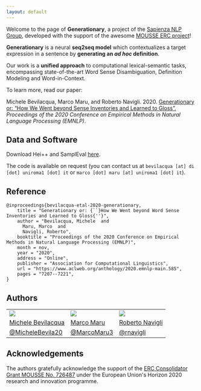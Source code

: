 ```yaml
---
layout: default
---
```

Welcome to the page of **Generationary**, a project of the [Sapienza NLP Group](http://nlp.uniroma1.it), developed with the support of the awesome [MOUSSE ERC project](http://mousse-project.org/)!

**Generationary** is a neural **seq2seq model** which contextualizes a target expression in a sentence by **generating an *ad hoc* definition**. 

Our work is a **unified approach** to computational lexical-semantic tasks, encompassing state-of-the-art Word Sense Disambiguation, Definition Modeling and Word-in-Context.

To learn more, read our paper:

Michele Bevilacqua, Marco Maru, and Roberto Navigli. 2020. [Generationary or: “How We Went beyond Sense Inventories and Learned to Gloss”.](https://www.aclweb.org/anthology/2020.emnlp-main.585.pdf) *Proceedings of the 2020 Conference on Empirical Methods in Natural Language Processing (EMNLP)*.

## Data and Software
Download Hei++ and SamplEval [here](res/HEI++1.0_SamplEval.zip). 

The code is available on request (you can contact us at `bevilacqua [at] di [dot] uniroma1 [dot] it` or `marco [dot] maru [at] uniroma1 [dot] it`).

## Reference
```
@inproceedings{bevilacqua-etal-2020-generationary,
    title = "Generationary or: {``}How We Went beyond Word Sense Inventories and Learned to Gloss{''}",
    author = "Bevilacqua, Michele  and
      Maru, Marco  and
      Navigli, Roberto",
    booktitle = "Proceedings of the 2020 Conference on Empirical Methods in Natural Language Processing (EMNLP)",
    month = nov,
    year = "2020",
    address = "Online",
    publisher = "Association for Computational Linguistics",
    url = "https://www.aclweb.org/anthology/2020.emnlp-main.585",
    pages = "7207--7221",
}
```

## Authors
        
<div class="author">
<table class="author">
<tr>
	<td>
		<img src="https://sapienzanlp.github.io/babelpic/imgs/bevilacqua.jpg" class="author">
	</td>  
	<td>
		<img src="https://mbevila.github.io/generationary_web/res/maru.jpg" class="author"> 
	</td>
	<td>
		<img src="https://sapienzanlp.github.io/babelpic/imgs/navigli.jpg" class="author">
	</td>
</tr>
<tr>
	<td>
		<a href="https://mbevila.github.io">Michele Bevilacqua</a>
	</td>  
	<td>
		<a href="https://phd.uniroma1.it/web/MARU-MARCO_nP1135442_EN.aspx">Marco Maru</a>
	</td>
	<td>
		<a href="http://wwwusers.di.uniroma1.it/~navigli/">Roberto Navigli</a>
	</td>
</tr>
<tr>
	<td>
		<a href="https://twitter.com/MicheleBevila20">@MicheleBevila20</a>
	</td>  
	<td>
		<a href="https://twitter.com/MarcoMaru3">@MarcoMaru3</a>
	</td>
	<td>
		<a href="https://twitter.com/rnavigli">@rnavigli</a>
	</td>
</tr> 
</table>
</div>

## Acknowledgements
The authors gratefully acknowledge the support of the [ERC Consolidator Grant MOUSSE No. 726487](http://mousse-project.org/) under the European Union's Horizon 2020 research and innovation programme.
